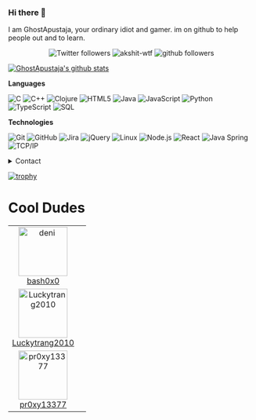 ### Hi there 👋

I am GhostApustaja, your ordinary idiot and gamer. im on github to help people out and to learn.

<p align="center">
    <img src="https://img.shields.io/twitter/follow/LiteMods?label=Follow" alt="Twitter followers" />
    <img src="https://komarev.com/ghpvc/?username=ghostapustaja" alt="akshit-wtf" alt="Profile Views" />
    <img src="https://img.shields.io/github/followers/ghostapustaja?label=Follow&style=social" alt="github followers" />
</p>

[![GhostApustaja's github stats](https://github-readme-stats.vercel.app/api?username=ghostapustaja)](https://github.com/anuraghazra/github-readme-stats)


**Languages**

![C](https://img.shields.io/badge/-C-000000?style=flat&logo=C)
![C++](https://img.shields.io/badge/-C++-000000?style=flat&logo=C%2B%2B&logoColor=00599C)
![Clojure](https://img.shields.io/badge/-Clojure-000000?style=flat&logo=Clojure)
![HTML5](https://img.shields.io/badge/-HTML5-000000?style=flat&logo=HTML5)
![Java](https://img.shields.io/badge/-Java-000000?style=flat&logo=Java&logoColor=007396)
![JavaScript](https://img.shields.io/badge/-JavaScript-000000?style=flat&logo=javascript)
![Python](https://img.shields.io/badge/-Python-000000?style=flat&logo=python)
![TypeScript](https://img.shields.io/badge/-TypeScript-000000?style=flat&logo=typescript&logoColor=007ACC)
![SQL](https://img.shields.io/badge/-SQL-000000?style=flat&logo=MySQL)

**Technologies**

![Git](https://img.shields.io/badge/-Git-000000?style=flat&logo=git&logoColor=F05032)
![GitHub](https://img.shields.io/badge/-GitHub-000000?style=flat&logo=github&logoColor=FFFFFF)
![Jira](https://img.shields.io/badge/-Jira-000000?style=flat&logo=jira-software&logoColor=white&logoColor=0052CC)
![jQuery](https://img.shields.io/badge/-jQuery-000000?style=flat&logo=jQuery&logoColor=0769AD)
![Linux](https://img.shields.io/badge/-Linux-000000?style=flat&logo=linux&logoColor=FCC624)
![Node.js](https://img.shields.io/badge/-Node.js-000000?style=flat&logo=node.js&logoColor=339933)
![React](https://img.shields.io/badge/-React-000000?style=flat&logo=React&logoColor=61DAFB)
![Java Spring](https://img.shields.io/badge/-Spring-000000?style=flat&logo=spring&logoColor=6DB33F)
![TCP/IP](https://img.shields.io/badge/-TCP/IP-000000?style=flat&logo=cisco&logoColor=white)<!-- wi*quL3fcV -->

<details>
      <summary>Contact</summary>
  <p align=center>
    <a href="mailto:ghostapustaja@gmail.com">Email</a>
    <br>
    <a href="https://twitter.com/LiteMods">Twitter</a>
    <br>
</details>

[![trophy](https://github-profile-trophy.vercel.app/?username=ghostapustaja)](https://github.com/ryo-ma/github-profile-trophy)



# Cool Dudes

<!--START_SECTION:top-followers-->
<table>
  <tr>
    <td align="center">
      <a href="https://github.com/peterkruse">
        <img src="https://avatars2.githubusercontent.com/u/28764957?s=460&u=a5fa43994b6ac8e3810c20727d1fb189c0c45b48&v=4" width="100px;" alt="deni"/>
      </a>
      <br />
      <a href="https://github.com/peterkruse">bash0x0</a>
    </td>
  <tr>
    <td align="center">
      <a href="https://github.com/Luckytrang2010">
        <img src="https://avatars2.githubusercontent.com/u/53712708" width="100px;" alt="Luckytrang2010"/>
      </a>
      <br />
      <a href="https://github.com/Luckytrang2010">Luckytrang2010</a>
    </td>
    <td align="center">
          </td>
  <tr>
    <td align="center">
      <a href="https://github.com/pr0xy13377">
        <img src="https://avatars2.githubusercontent.com/u/69159923" width="100px;" alt="pr0xy13377"/>
      </a>
      <br />
      <a href="https://github.com/pr0xy13377">pr0xy13377</a>
    </td>
  </tr>
</table>
